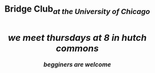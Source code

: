 
   <html>
      <head>
         <meta charset="utf-8">
         <meta http-equiv="x-ua-compatible" content="ie=edge">
         <meta name="viewport" content="width=device-width, initial-scale=1, shrink-to-fit=no">
         <link rel="stylesheet" type="text/css" href="/main.css" />
         <title>bridge club</title>
       </head>
 <body>
      <center>
    <h1 style="color: red; background-color: black;">
         <h1>Bridge Club<sub><i>at the University of Chicago<i><sub><h1>
      <h2>we meet thursdays at 8 in hutch commons</h2>
    <p><b>begginers are welcome<b></p>
  </body>
</html>
